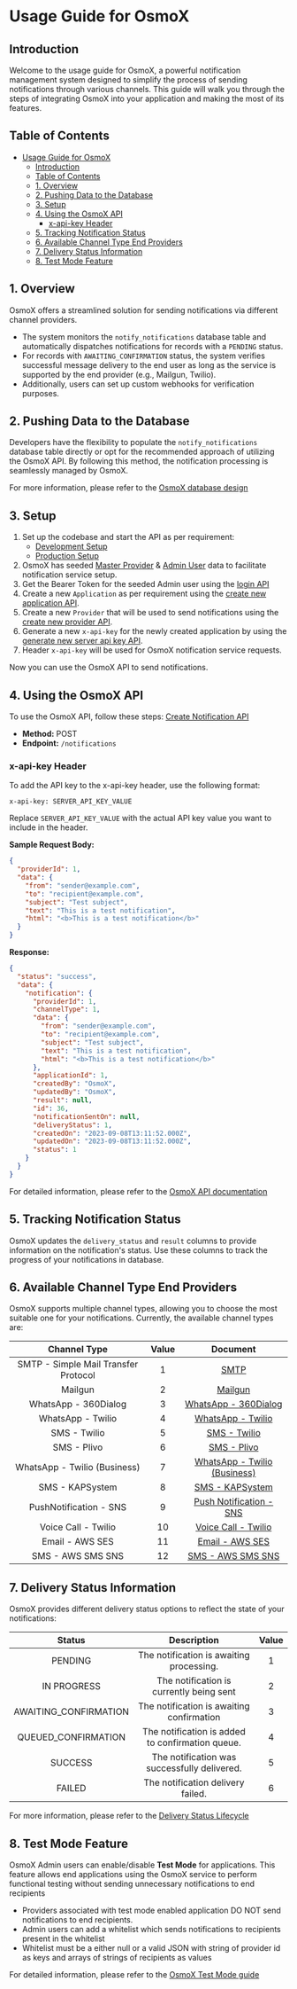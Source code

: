 # Usage Guide for OsmoX

## Introduction

Welcome to the usage guide for OsmoX, a powerful notification management system designed to simplify the process of sending notifications through various channels. This guide will walk you through the steps of integrating OsmoX into your application and making the most of its features.

## Table of Contents

- [Usage Guide for OsmoX](#usage-guide-for-osmox)
  - [Introduction](#introduction)
  - [Table of Contents](#table-of-contents)
  - [1. Overview](#1-overview)
  - [2. Pushing Data to the Database](#2-pushing-data-to-the-database)
  - [3. Setup](#3-setup)
  - [4. Using the OsmoX API](#4-using-the-osmox-api)
    - [x-api-key Header](#x-api-key-header)
  - [5. Tracking Notification Status](#5-tracking-notification-status)
  - [6. Available Channel Type End Providers](#6-available-channel-type-end-providers)
  - [7. Delivery Status Information](#7-delivery-status-information)
  - [8. Test Mode Feature](#8-test-mode-feature)

## 1. Overview

OsmoX offers a streamlined solution for sending notifications via different channel providers.

- The system monitors the `notify_notifications` database table and automatically dispatches notifications for records with a `PENDING` status.
- For records with `AWAITING_CONFIRMATION` status, the system verifies successful message delivery to the end user as long as the service is supported by the end provider (e.g., Mailgun, Twilio).
- Additionally, users can set up custom webhooks for verification purposes.

## 2. Pushing Data to the Database

Developers have the flexibility to populate the `notify_notifications` database table directly or opt for the recommended approach of utilizing the OsmoX API. By following this method, the notification processing is seamlessly managed by OsmoX.

For more information, please refer to the [OsmoX database design](./database-design.md)

## 3. Setup

1. Set up the codebase and start the API as per requirement:
   - [Development Setup](./development-setup.md)
   - [Production Setup](./production-setup.md)
2. OsmoX has seeded [Master Provider](#6-available-channel-type-end-providers) & [Admin User](../src/database/migrations/1692870736646-seeddata.ts) data to facilitate notification service setup.
3. Get the Bearer Token for the seeded Admin user using the [login API](./api-documentation.md#login)
4. Create a new `Application` as per requirement using the [create new application API](./api-documentation.md#create-new-application).
5. Create a new `Provider` that will be used to send notifications using the [create new provider API](./api-documentation.md#create-new-provider).
6. Generate a new `x-api-key` for the newly created application by using the [generate new server api key API](./api-documentation.md#generate-new-server-api-key).
7. Header `x-api-key` will be used for OsmoX notification service requests.

Now you can use the OsmoX API to send notifications.

## 4. Using the OsmoX API

To use the OsmoX API, follow these steps: [Create Notification API](./api-documentation.md#create-notification)

- **Method:** POST
- **Endpoint:** `/notifications`

### x-api-key Header

To add the API key to the x-api-key header, use the following format:

```plaintext
x-api-key: SERVER_API_KEY_VALUE
```

Replace `SERVER_API_KEY_VALUE` with the actual API key value you want to include in the header.

**Sample Request Body:**

```json
{
  "providerId": 1,
  "data": {
    "from": "sender@example.com",
    "to": "recipient@example.com",
    "subject": "Test subject",
    "text": "This is a test notification",
    "html": "<b>This is a test notification</b>"
  }
}
```

**Response:**

```json
{
  "status": "success",
  "data": {
    "notification": {
      "providerId": 1,
      "channelType": 1,
      "data": {
        "from": "sender@example.com",
        "to": "recipient@example.com",
        "subject": "Test subject",
        "text": "This is a test notification",
        "html": "<b>This is a test notification</b>"
      },
      "applicationId": 1,
      "createdBy": "OsmoX",
      "updatedBy": "OsmoX",
      "result": null,
      "id": 36,
      "notificationSentOn": null,
      "deliveryStatus": 1,
      "createdOn": "2023-09-08T13:11:52.000Z",
      "updatedOn": "2023-09-08T13:11:52.000Z",
      "status": 1
    }
  }
}
```

For detailed information, please refer to the [OsmoX API documentation](./api-documentation.md)

## 5. Tracking Notification Status

OsmoX updates the `delivery_status` and `result` columns to provide information on the notification's status. Use these columns to track the progress of your notifications in database.

## 6. Available Channel Type End Providers

OsmoX supports multiple channel types, allowing you to choose the most suitable one for your notifications. Currently, the available channel types are:

|           **Channel Type**           | **Value** |                          **Document**                          |
| :----------------------------------: | :-------: | :------------------------------------------------------------: |
| SMTP - Simple Mail Transfer Protocol |     1     |                    [SMTP](channels/smtp.md)                    |
|               Mailgun                |     2     |                 [Mailgun](channels/mailgun.md)                 |
|         WhatsApp - 360Dialog         |     3     |        [WhatsApp - 360Dialog](channels/wa-360Dialog.md)        |
|          WhatsApp - Twilio           |     4     |           [WhatsApp - Twilio](channels/wa-Twilio.md)           |
|             SMS - Twilio             |     5     |             [SMS - Twilio](channels/sms-Twilio.md)             |
|             SMS - Plivo              |     6     |              [SMS - Plivo](channels/sms-Plivo.md)              |
|     WhatsApp - Twilio (Business)     |     7     | [WhatsApp - Twilio (Business)](channels/wa-Twilio-Business.md) |
|           SMS - KAPSystem            |     8     |          [SMS - KAPSystem](channels/sms-kapsystem.md)          |
|        PushNotification - SNS        |     9     |        [Push Notification - SNS](channels/push-sns.md)         |
|         Voice Call - Twilio          |    10     |          [Voice Call - Twilio](channels/vc-twilio.md)          |
|           Email - AWS SES            |    11     |             [Email - AWS SES](channels/aws-ses.md)             |
|          SMS - AWS SMS SNS           |    12     |            [SMS - AWS SMS SNS](channels/sms-sns.md)            |

## 7. Delivery Status Information

OsmoX provides different delivery status options to reflect the state of your notifications:

|      **Status**       |                 **Description**                  | **Value** |
| :-------------------: | :----------------------------------------------: | :-------: |
|        PENDING        |     The notification is awaiting processing.     |     1     |
|      IN PROGRESS      |     The notification is currently being sent     |     2     |
| AWAITING_CONFIRMATION |    The notification is awaiting confirmation     |     3     |
|  QUEUED_CONFIRMATION  | The notification is added to confirmation queue. |     4     |
|        SUCCESS        |   The notification was successfully delivered.   |     5     |
|        FAILED         |        The notification delivery failed.         |     6     |

For more information, please refer to the [Delivery Status Lifecycle](./delivery-status-lifecycle.md)

## 8. Test Mode Feature

OsmoX Admin users can enable/disable **Test Mode** for applications. This feature allows end applications using the OsmoX service to perform functional testing without sending unnecessary notifications to end recipients

- Providers associated with test mode enabled application DO NOT send notifications to end recipients.
- Admin users can add a whitelist which sends notifications to recipients present in the whitelist
- Whitelist must be a either null or a valid JSON with string of provider id as keys and arrays of strings of recipients as values

For detailed information, please refer to the [OsmoX Test Mode guide](./test-mode-guide.md)